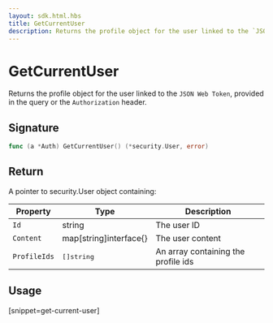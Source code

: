 ```yaml
---
layout: sdk.html.hbs
title: GetCurrentUser
description: Returns the profile object for the user linked to the `JSON Web Token`
---
```


# GetCurrentUser

Returns the profile object for the user linked to the `JSON Web Token`, provided in the query or the `Authorization` header.

## Signature

```go
func (a *Auth) GetCurrentUser() (*security.User, error)
```

## Return

A pointer to security.User object containing:

| Property     | Type    | Description                       |
| ---------- | ------- | --------------------------------- |
| `Id` | string | The user ID |
| `Content` | map[string]interface{} | The user content |
| `ProfileIds` | <pre>[]string</pre> | An array containing the profile ids |

## Usage

[snippet=get-current-user]
